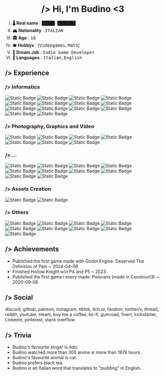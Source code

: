 <h1 align="center"> /> Hi, I'm <b>Budino</b> <3 </h1>


<ol type="I">
	<li><b>🌡️ Real name</b> : <kbd>█████ ███████</kbd></li>
	<li><b>🏔️ Nationality</b> : <kbd>ITALIAN</kbd></li>
	<li><b>🏛️ Age</b> : <kbd>18</kbd></li>
	<li><b>🫐 Hobbys</b> : [<kbd>Videogames</kbd>, <kbd>Math</kbd>]</li>
	<li><b>🌱 Dream Job</b> : <kbd>Indie Game Developer</kbd></li>
	<li><b>🍃 Languages</b> : <kbd>Italian</kbd>, <kbd>English</kbd></li>
</ol>

<h2> /> Experience </h2>

<h3> /> Informatics</h3>

![Static Badge](https://img.shields.io/badge/Python-3.10-ffffff?style=for-the-badge&logo=python&logoColor=ffffff&labelColor=3776AB&color=ffffff)
![Static Badge](https://img.shields.io/badge/HTML-5-ffffff?style=for-the-badge&logo=html5&logoColor=ffffff&labelColor=E34F26&color=ffffff)
![Static Badge](https://img.shields.io/badge/CSS-3-ffffff?style=for-the-badge&logo=css3&logoColor=ffffff&labelColor=1572B6&color=ffffff)
![Static Badge](https://img.shields.io/badge/Markdown-000000?style=for-the-badge&logo=markdown&logoColor=ffffff&labelColor=000000)
![Static Badge](https://img.shields.io/badge/Git-2.39.1-ffffff?style=for-the-badge&logo=git&logoColor=ffffff&labelColor=F05032&color=ffffff)
![Static Badge](https://img.shields.io/badge/Visual_Studio_Code-007ACC?style=for-the-badge&logo=visualstudiocode&logoColor=ffffff&labelColor=007ACC)
![Static Badge](https://img.shields.io/badge/PyCharm-%23000000?style=for-the-badge&logo=pycharm&logoColor=ffffff&labelColor=%23000000)
![Static Badge](https://img.shields.io/badge/Code%3A%3ABlocks-%2341AD48?style=for-the-badge&logo=codeblocks&logoColor=ffffff&labelColor=%2341AD48)
![Static Badge](https://img.shields.io/badge/Atom-%23000000?style=for-the-badge&logoColor=ffffff&labelColor=000000)
![Static Badge](https://img.shields.io/badge/Godot-4.2.1-478CBF?style=for-the-badge&logo=Godot%20Engine&logoColor=%23FFFFFF&labelColor=478CBF&color=ffffff)
![Static Badge](https://img.shields.io/badge/Construct-3-ffffff?style=for-the-badge&logo=construct3&logoColor=000000&labelColor=cdb891)
![Static Badge](https://img.shields.io/badge/GameMaker-000000?style=for-the-badge&logo=gamemaker&logoColor=ffffff&labelColor=000000)
![Static Badge](https://img.shields.io/badge/RenPy-%23FF7F7F?style=for-the-badge&logo=renpy&logoColor=ffffff&labelColor=%23FF7F7F)
![Static Badge](https://img.shields.io/badge/Roblox_Studio-%2300A2FF?style=for-the-badge&logo=robloxstudio&logoColor=ffffff&labelColor=%2300A2FF)

<h3> /> Photography, Graphics and Video</h3>

![Static Badge](https://img.shields.io/badge/Adobe_Lightroom-2024-ffffff?style=for-the-badge&logo=adobelightroomclassic&logoColor=%23FFFFFF&labelColor=31A8FF&color=ffffff)
![Static Badge](https://img.shields.io/badge/Adobe_Photoshop-2024-ffffff?style=for-the-badge&logo=adobephotoshop&logoColor=%23FFFFFF&labelColor=31A8FF&color=ffffff)
![Static Badge](https://img.shields.io/badge/Adobe_Illustrator-2024-ffffff?style=for-the-badge&logo=adobeillustrator&logoColor=%23FFFFFF&labelColor=FF9A00&color=ffffff)
![Static Badge](https://img.shields.io/badge/Adobe_InDesign-2024-ffffff?style=for-the-badge&logoColor=%23FFFFFF&labelColor=FF3366&color=ffffff)
![Static Badge](https://img.shields.io/badge/Adobe_Premiere_Pro-2024-ffffff?style=for-the-badge&logoColor=%23FFFFFF&labelColor=9999FF&color=ffffff)
![Static Badge](https://img.shields.io/badge/Adobe_After_Effects-2024-ffffff?style=for-the-badge&logoColor=%23FFFFFF&labelColor=9999FF&color=ffffff)
![Static Badge](https://img.shields.io/badge/DaVinci_Resolve-18.6-ffffff?style=for-the-badge&logo=davinciresolve&logoColor=%23FFFFFF&labelColor=233A51&color=ffffff)

<h3> /> ...</h3>

![Static Badge](https://img.shields.io/badge/Micosoft_Word-2B579A?style=for-the-badge&logo=microsoftword&logoColor=ffffff&labelColor=2B579A)
![Static Badge](https://img.shields.io/badge/Micosoft_Excel-217346?style=for-the-badge&logo=microsoftexcel&logoColor=ffffff&labelColor=217346)
![Static Badge](https://img.shields.io/badge/Micosoft_Power_Point-B7472A?style=for-the-badge&logo=microsoftpowerpoint&logoColor=ffffff&labelColor=B7472A)
![Static Badge](https://img.shields.io/badge/Google_Docs-4285F4?style=for-the-badge&logo=googledocs&logoColor=ffffff&labelColor=4285F4)
![Static Badge](https://img.shields.io/badge/Microsoft_OneNote-%237719AA?style=for-the-badge&logo=microsoftonenote&logoColor=ffffff&labelColor=%237719AA)
![Static Badge](https://img.shields.io/badge/Google_Forms-7248B9?style=for-the-badge&logo=googleforms&logoColor=ffffff&labelColor=7248B9)
![Static Badge](https://img.shields.io/badge/Google_Sheets-34A853?style=for-the-badge&logo=googlesheets&logoColor=ffffff&labelColor=34A853)
![Static Badge](https://img.shields.io/badge/Google_Slides-FBBC04?style=for-the-badge&logo=googleslides&logoColor=000000&labelColor=FBBC04)
![Static Badge](https://img.shields.io/badge/LibreOffice_Calc-007C3C?style=for-the-badge&logo=libreofficecalc&logoColor=ffffff&labelColor=007C3C)
![Static Badge](https://img.shields.io/badge/LibreOffice_Writer-%23083FA6?style=for-the-badge&logo=libreofficewriter&logoColor=ffffff&labelColor=%23083FA6)

<h3> /> Assets Creation</h3>

![Static Badge](https://img.shields.io/badge/Blender-E87D0D?style=for-the-badge&logo=blender&logoColor=ffffff&labelColor=E87D0D)
![Static Badge](https://img.shields.io/badge/Aseprite-7D929E?style=for-the-badge&logo=aseprite&logoColor=ffffff&labelColor=7D929E)

<h3> /> Others</h3>

![Static Badge](https://img.shields.io/badge/Chess.com-%2381B64C?style=for-the-badge&logo=chessdotcom&logoColor=ffffff&labelColor=81B64C)
![Static Badge](https://img.shields.io/badge/Diagrams.net-F08705?style=for-the-badge&logo=diagramsdotnet&logoColor=ffffff&labelColor=F08705)
![Static Badge](https://img.shields.io/badge/Duolingo-58CC02?style=for-the-badge&logo=duolingo&logoColor=ffffff&labelColor=58CC02)
![Static Badge](https://img.shields.io/badge/Arc-FCBFBD?style=for-the-badge&logo=arc&logoColor=000000&labelColor=FCBFBD)
![Static Badge](https://img.shields.io/badge/Opera_GX-%23EE2950?style=for-the-badge&logo=operagx&logoColor=ffffff&labelColor=%23EE2950)
![Static Badge](https://img.shields.io/badge/Firefox-%23FF7139?style=for-the-badge&logo=firefoxbrowser&logoColor=ffffff&labelColor=%23FF7139)
![Static Badge](https://img.shields.io/badge/Chrome-%234285F4?style=for-the-badge&logo=googlechrome&logoColor=ffffff&labelColor=%234285F4)
![Static Badge](https://img.shields.io/badge/Obsidian-%237C3AED?style=for-the-badge&logo=obsidian&logoColor=ffffff&labelColor=%237C3AED)
![Static Badge](https://img.shields.io/badge/Notion-%23000000?style=for-the-badge&logo=notion&logoColor=ffffff&labelColor=%23000000)

<h2> /> Achievements </h2>

- Published the first game made with Godot Engine: Deserved The Definition of Pain ~ 2024-04-08
- Finished Hollow Knight w/o P4 and P5 ~ 2023
- Published the first game I every made: Pixiorans (made in Construct3) ~ 2020-09-06

<h2> /> Social </h2>
discord, github, patreon, instagram, tiktok, itch.io, fandom, twitter/x, thread, reddit, youtube, steam, buy me a coffee, ko-fi, gumroad, fiverr, kickstarter, Linkedin, pinterest, stack overflow


<h2> /> Trivia </h2>

- Budino's favourite singer is Ado.
- Budino watched more than 300 anime ≌­ more than 1879 hours.
- Budino's favourite animal is cat.
- Budino prefers black tea.
- Budino is an Italian word that translates to "pudding" in English.
